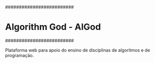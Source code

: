 #########################
# Algorithm God - AlGod #
#########################

Plataforma web para apoio do ensino de disciplinas de algoritmos e de programação.

